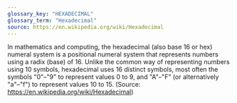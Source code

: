 ```yaml
---
glossary_key: "HEXADECIMAL"
glossary_term: "Hexadecimal"
source: https://en.wikipedia.org/wiki/Hexadecimal
---
```


In mathematics and computing, the hexadecimal (also base 16 or hex) numeral system is a positional numeral system that represents numbers using a radix (base) of 16. Unlike the common way of representing numbers using 10 symbols, hexadecimal uses 16 distinct symbols, most often the symbols "0"–"9" to represent values 0 to 9, and "A"–"F" (or alternatively "a"–"f") to represent values 10 to 15. (Source: https://en.wikipedia.org/wiki/Hexadecimal)
